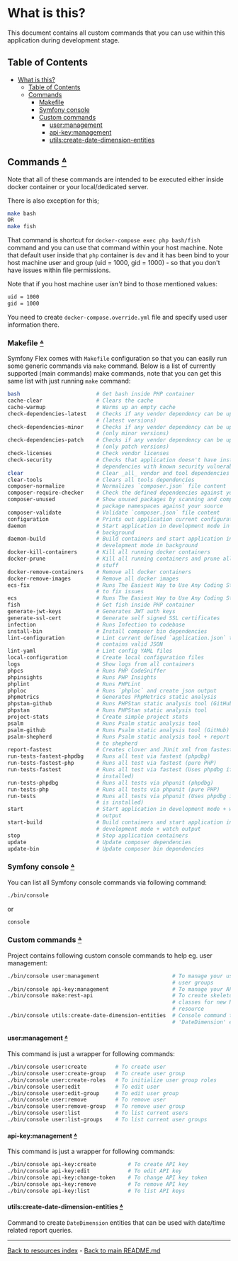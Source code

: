 # What is this?

This document contains all custom commands that you can use within this
application during development stage.

## Table of Contents

* [What is this?](#what-is-this)
  * [Table of Contents](#table-of-contents)
  * [Commands](#commands-table-of-contents)
    * [Makefile](#makefile-table-of-contents)
    * [Symfony console](#symfony-console-table-of-contents)
    * [Custom commands](#custom-commands-table-of-contents)
      * [user:management](#usermanagement-table-of-contents)
      * [api-key:management](#api-keymanagement-table-of-contents)
      * [utils:create-date-dimension-entities](#utilscreate-date-dimension-entities-table-of-contents)

## Commands [ᐞ](#table-of-contents)

Note that all of these commands are intended to be executed either inside
docker container or your local/dedicated server.

There is also exception for this;

```bash
make bash
OR
make fish
```

That command is shortcut for `docker-compose exec php bash/fish` command and
you can use that command within your host machine. Note that default user
inside that `php` container is `dev` and it has been bind to your host machine
user and group (uid = 1000, gid = 1000) - so that you don't have issues within
file permissions.

Note that if you host machine user _isn't_ bind to those mentioned values:

```bash
uid = 1000 
gid = 1000
```

You need to create `docker-compose.override.yml` file and specify used user
information there.

### Makefile [ᐞ](#table-of-contents)

Symfony Flex comes with `Makefile` configuration so that you can easily run
some generic commands via `make` command. Below is a list of currently
supported (main commands) make commands, note that you can get this same list
with just running `make` command:

```bash
bash                        # Get bash inside PHP container
cache-clear                 # Clears the cache
cache-warmup                # Warms up an empty cache
check-dependencies-latest   # Checks if any vendor dependency can be updated
                            # (latest versions)
check-dependencies-minor    # Checks if any vendor dependency can be updated
                            # (only minor versions)
check-dependencies-patch    # Checks if any vendor dependency can be updated
                            # (only patch versions)
check-licenses              # Check vendor licenses
check-security              # Checks that application doesn't have installed
                            # dependencies with known security vulnerabilities
clear                       # Clear _all_ vendor and tool dependencies
clear-tools                 # Clears all tools dependencies
composer-normalize          # Normalizes `composer.json` file content
composer-require-checker    # Check the defined dependencies against your code
composer-unused             # Show unused packages by scanning and comparing
                            # package namespaces against your source
composer-validate           # Validate `composer.json` file content
configuration               # Prints out application current configuration
daemon                      # Start application in development mode in
                            # background
daemon-build                # Build containers and start application in
                            # development mode in background
docker-kill-containers      # Kill all running docker containers
docker-prune                # Kill all running containers and prune all docker
                            # stuff
docker-remove-containers    # Remove all docker containers
docker-remove-images        # Remove all docker images
ecs-fix                     # Runs The Easiest Way to Use Any Coding Standard
                            # to fix issues
ecs                         # Runs The Easiest Way to Use Any Coding Standard
fish                        # Get fish inside PHP container
generate-jwt-keys           # Generates JWT auth keys
generate-ssl-cert           # Generate self signed SSL certificates
infection                   # Runs Infection to codebase
install-bin                 # Install composer bin dependencies
lint-configuration          # Lint current defined `application.json` that it
                            # contains valid JSON
lint-yaml                   # Lint config YAML files
local-configuration         # Create local configuration files
logs                        # Show logs from all containers
phpcs                       # Runs PHP CodeSniffer
phpinsights                 # Runs PHP Insights
phplint                     # Runs PHPLint
phploc                      # Runs `phploc` and create json output
phpmetrics                  # Generates PhpMetrics static analysis
phpstan-github              # Runs PHPStan static analysis tool (GitHub)
phpstan                     # Runs PHPStan static analysis tool
project-stats               # Create simple project stats
psalm                       # Runs Psalm static analysis tool
psalm-github                # Runs Psalm static analysis tool (GitHub)
psalm-shepherd              # Runs Psalm static analysis tool + report results
                            # to shepherd
report-fastest              # Creates clover and JUnit xml from fastest run
run-tests-fastest-phpdbg    # Runs all test via fastest (phpdbg)
run-tests-fastest-php       # Runs all test via fastest (pure PHP)
run-tests-fastest           # Runs all test via fastest (Uses phpdbg if that is
                            # installed)
run-tests-phpdbg            # Runs all tests via phpunit (phpdbg)
run-tests-php               # Runs all tests via phpunit (pure PHP)
run-tests                   # Runs all tests via phpunit (Uses phpdbg if that
                            # is installed)
start                       # Start application in development mode + watch
                            # output
start-build                 # Build containers and start application in
                            # development mode + watch output
stop                        # Stop application containers
update                      # Update composer dependencies
update-bin                  # Update composer bin dependencies
```

### Symfony console [ᐞ](#table-of-contents)

You can list all Symfony console commands via following command:

```bash
./bin/console
```

or

```bash
console
```

### Custom commands [ᐞ](#table-of-contents)

Project contains following custom console commands to help eg. user management:

```bash
./bin/console user:management                       # To manage your users and
                                                    # user groups
./bin/console api-key:management                    # To manage your API keys
./bin/console make:rest-api                         # To create skeleton
                                                    # classes for new REST
                                                    # resource
./bin/console utils:create-date-dimension-entities  # Console command to create
                                                    # 'DateDimension' entities.
```

#### user:management [ᐞ](#table-of-contents)

This command is just a wrapper for following commands:

```bash
./bin/console user:create         # To create user
./bin/console user:create-group   # To create user group
./bin/console user:create-roles   # To initialize user group roles
./bin/console user:edit           # To edit user
./bin/console user:edit-group     # To edit user group
./bin/console user:remove         # To remove user
./bin/console user:remove-group   # To remove user group
./bin/console user:list           # To list current users
./bin/console user:list-groups    # To list current user groups
```

#### api-key:management [ᐞ](#table-of-contents)

This command is just a wrapper for following commands:

```bash
./bin/console api-key:create          # To create API key
./bin/console api-key:edit            # To edit API key
./bin/console api-key:change-token    # To change API key token
./bin/console api-key:remove          # To remove API key
./bin/console api-key:list            # To list API keys
```

#### utils:create-date-dimension-entities [ᐞ](#table-of-contents)

Command to create `DateDimension` entities that can be used with date/time
related report queries.

---

[Back to resources index](README.md) - [Back to main README.md](../README.md)
